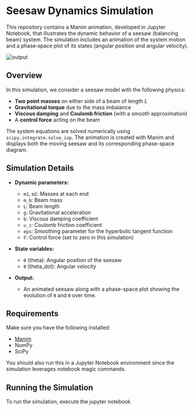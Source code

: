 # Seesaw Dynamics Simulation

This repository contains a Manim animation, developed in Jupyter Notebook, that illustrates the dynamic behavior of a seesaw (balancing beam) system. The simulation includes an animation of the system motion and a phase‐space plot of its states (angular position and angular velocity).

![output](https://github.com/user-attachments/assets/065351ed-6e69-424a-8ee1-ea7632ea35da)


## Overview

In this simulation, we consider a seesaw model with the following physics:
- **Two point masses** on either side of a beam of length *L*
- **Gravitational torque** due to the mass imbalance
- **Viscous damping** and **Coulomb friction** (with a smooth approximation)
- A **control force** acting on the beam

The system equations are solved numerically using `scipy.integrate.solve_ivp`. The animation is created with Manim and displays both the moving seesaw and its corresponding phase-space diagram.

## Simulation Details

- **Dynamic parameters:**
  - `m1`, `m2`: Masses at each end
  - `m_b`: Beam mass
  - `L`: Beam length
  - `g`: Gravitational acceleration
  - `b`: Viscous damping coefficient
  - `u_c`: Coulomb friction coefficient
  - `eps`: Smoothing parameter for the hyperbolic tangent function
  - `F`: Control force (set to zero in this simulation)

- **State variables:**
  - `θ` (theta): Angular position of the seesaw
  - `θ̇` (theta_dot): Angular velocity

- **Output:**
  - An animated seesaw along with a phase-space plot showing the evolution of `θ` and `θ̇` over time.

## Requirements

Make sure you have the following installed:
- [Manim](https://www.manim.community/)
- NumPy
- SciPy

You should also run this in a Jupyter Notebook environment since the simulation leverages notebook magic commands.

## Running the Simulation

To run the simulation, execute the jupyter notebook
